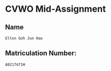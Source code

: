 # CVWO Mid-Assignment

## Name

```
Elton Goh Jun Hao
```
## Matriculation Number:

```
A0217471H
```
